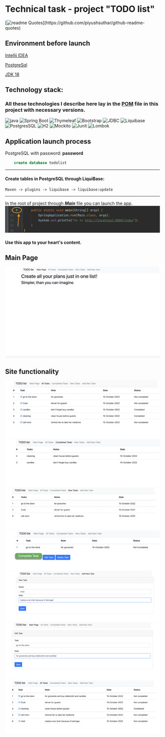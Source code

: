 # Technical task - project "TODO list"

[![readme Quotes](https://quotes-github-readme.vercel.app/api?quote=Create%20all%20your%20plans%20just%20in%20one%20list!)](https://github.com/piyushsuthar/github-readme-quotes)
## Environment before launch

[Intellij IDEA](https://www.jetbrains.com/idea/download/ )

[PostgreSql](https://www.postgresql.org/download/)

[JDK 18](https://www.oracle.com/java/technologies/downloads/#java17)


## Technology stack:

### All these technologies I describe here lay in the [POM](pom.xml) file in this project with necessary versions.

![java](https://img.shields.io/badge/Java-18-red)
![Spring Boot](https://img.shields.io/badge/Spring-Boot-green)
![Thymeleaf](https://img.shields.io/badge/Thymeleaf-blue)
![Bootstrap](https://img.shields.io/badge/Bootstrap-4.4.1-blue)
![JDBC](https://img.shields.io/badge/JDBC-DB-yellowgreen)
![Liquibase](https://img.shields.io/badge/Liquibase-4.15.0-red)
![PostgresSQL](https://img.shields.io/badge/PostgresSQL-42.5.0-brightgreen)
![H2](https://img.shields.io/badge/H2-Database-yellowgreen)
![Mockito](https://img.shields.io/badge/Mockito-test-brightgreen)
![Junit](https://img.shields.io/badge/Junit-4.13.2-red)
![Lombok](https://img.shields.io/badge/Lombok-1.18.22-lightgrey)

## Application launch process

PostgreSQL with password: **password**
```sql
    create database todolist
```
 ---
#### Create tables in PostgreSQL through LiquiBase: 
```
Maven -> plugins -> liquibase -> liquibase:update
```

 ---
In the root of project through ***Main*** file you can launch the app.
![](images/launch.png)



#### Use this app to your heart's content.
   
## Main Page

![](images/main.png)

## Site functionality
![](images/allTasks.png)
![](images/completedTasks.png)
![](images/outstandingTasks.png)
![](images/taskInfo.png)
![](images/addTask.png)
![](images/edit.png)
![](images/afterDeleting.png)